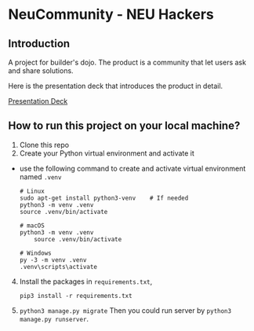# NeuCommunity - NEU Hackers
## Introduction
A project for builder's dojo. The product is a community that let users ask and share solutions.

Here is the presentation deck that introduces the product in detail. 

[Presentation Deck](Builders_Dojo_Presentation_Hongji%26Yang_202303_v1.pdf)

## How to run this project on your local machine?
1. Clone this repo
2. Create your Python virtual environment and activate it
 - use the following command to create and activate virtual environment named `.venv`
    ```
    # Linux
    sudo apt-get install python3-venv    # If needed
    python3 -m venv .venv
    source .venv/bin/activate

    # macOS
    python3 -m venv .venv
        source .venv/bin/activate

    # Windows
    py -3 -m venv .venv
    .venv\scripts\activate
    ```

4. Install the packages in `requirements.txt`,

    `pip3 install -r requirements.txt`
5. `python3 manage.py migrate`
Then you could run server by `python3 manage.py runserver`.


